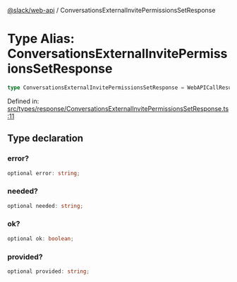 [@slack/web-api](../index.md) / ConversationsExternalInvitePermissionsSetResponse

# Type Alias: ConversationsExternalInvitePermissionsSetResponse

```ts
type ConversationsExternalInvitePermissionsSetResponse = WebAPICallResult & object;
```

Defined in: [src/types/response/ConversationsExternalInvitePermissionsSetResponse.ts:11](https://github.com/slackapi/node-slack-sdk/blob/main/packages/web-api/src/types/response/ConversationsExternalInvitePermissionsSetResponse.ts#L11)

## Type declaration

### error?

```ts
optional error: string;
```

### needed?

```ts
optional needed: string;
```

### ok?

```ts
optional ok: boolean;
```

### provided?

```ts
optional provided: string;
```
